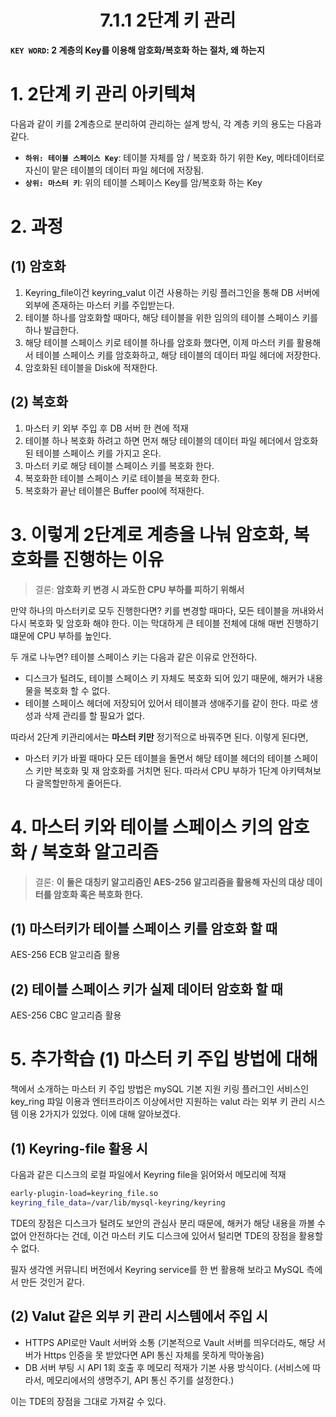 <h1 align = 'center'>7.1.1 2단계 키 관리</h1>

**`KEY WORD`: 2 계층의 Key를 이용해 암호화/복호화 하는 절차, 왜 하는지**

# 1. 2단계 키 관리 아키텍쳐

다음과 같이 키를 2계층으로 분리하여 관리하는 설계 방식, 각 계층 키의 용도는 다음과 같다.

- **`하위: 테이블 스페이스 Key`**: 테이블 자체를 암 / 복호화 하기 위한 Key, 메타데이터로 자신이 맡은 테이블의 데이터 파일 헤더에 저장됨.
- **`상위: 마스터 키`**: 위의 테이블 스페이스 Key를 암/복호화 하는 Key

# 2. 과정

## (1) 암호화

1. Keyring_file이건 keyring_valut 이건 사용하는 키링 플러그인을 통해 DB 서버에 외부에 존재하는 마스터 키를 주입받는다. 
2. 테이블 하나를 암호화할 때마다, 해당 테이블을 위한 임의의 테이블 스페이스 키를 하나 발급한다.
3. 해당 테이블 스페이스 키로 테이블 하나를 암호화 했다면, 이제 마스터 키를 활용해서 테이블 스페이스 키를 암호화하고, 해당 테이블의 데이터 파일 헤더에 저장한다.
4. 암호화된 테이블을 Disk에 적재한다.

## (2) 복호화

1.  마스터 키 외부 주입 후 DB 서버 한 켠에 적재 
2. 테이블 하나 복호화 하려고 하면 먼저 해당 테이블의 데이터 파일 헤더에서 암호화된 테이블 스페이스 키를 가지고 온다.
3. 마스터 키로 해당 테이블 스페이스 키를 복호화 한다.
4. 복호화한 테이블 스페이스 키로 테이블을 복호화 한다.
5. 복호화가 끝난 테이블은 Buffer pool에 적재한다.

# 3. 이렇게 2단계로 계층을 나눠 암호화, 복호화를 진행하는 이유

> 결론: **암호화 키 변경 시 과도한 CPU 부하를 피하기 위해서**

만약 하나의 마스터키로 모두 진행한다면?
키를 변경할 때마다, 모든 테이블을 꺼내와서 다시 복호화 및 암호화 해야 한다. 이는 막대하게 큰 테이블 전체에 대해 매번 진행하기 떄문에 CPU 부하를 높인다. 

두 개로 나누면? 
테이블 스페이스 키는 다음과 같은 이유로 안전하다.

- 디스크가 털려도, 테이블 스페이스 키 자체도 복호화 되어 있기 때문에, 해커가 내용물을 복호화 할 수 없다. 
- 테이블 스페이스 헤더에 저장되어 있어서 테이블과 생애주기를 같이 한다. 따로 생성과 삭제 관리를 할 필요가 없다. 

따라서 2단계 키관리에서는 **마스터 키만** 정기적으로 바꿔주면 된다. 이렇게 된다면, 

- 마스터 키가 바뀔 때마다 모든 테이블을 돌면서 해당 테이블 헤더의 테이블 스페이스 키만 복호화 및 재 암호화를 거치면 된다. 따라서 CPU 부하가 1단계 아키텍쳐보다 괄목할만하게 줄어든다.

# 4. 마스터 키와 테이블 스페이스 키의 암호화 / 복호화 알고리즘

> 결론: **이 둘은 대칭키 알고리즘인 AES-256 알고리즘을 활용해 자신의 대상 데이터를 암호화 혹은 복호화 한다.**

## (1) 마스터키가 테이블 스페이스 키를 암호화 할 때

AES-256 ECB 알고리즘 활용

## (2) 테이블 스페이스 키가 실제 데이터 암호화 할 때

AES-256 CBC 알고리즘 활용

# 5. 추가학습 (1) 마스터 키 주입 방법에 대해

책에서 소개하는 마스터 키 주입 방법은 mySQL 기본 지원 키링 플러그인 서비스인 key_ring 퍄일 이용과 엔터프라이즈 이상에서만 지원하는 valut 라는 외부 키 관리 시스템 이용 2가지가 있었다. 이에 대해 알아보겠다.

## (1) Keyring-file 활용 시

다음과 같은 디스크의 로컬 파일에서 Keyring file을 읽어와서 메모리에 적재

```bash
early-plugin-load=keyring_file.so
keyring_file_data=/var/lib/mysql-keyring/keyring
```

TDE의 장점은 디스크가 털려도 보안의 관심사 분리 때문에, 해커가 해당 내용을 까볼 수 없어 안전하다는 건데, 이건 마스터 키도 디스크에 있어서 털리면 TDE의 장점을 활용할 수 없다.

필자 생각엔 커뮤니티 버전에서 Keyring service를 한 번 활용해 보라고 MySQL 측에서 만든 것인거 같다.

## (2) Valut 같은 외부 키 관리 시스템에서 주입 시

- HTTPS API로만 Vault 서버와 소통 (기본적으로 Vault 서버를 띄우더라도, 해당 서버가 Https 인증을 못 받았다면 API 통신 자체를 못하게 막아놓음)
- DB 서버 부팅 시 API 1회 호출 후 메모리 적재가 기본 사용 방식이다. (서비스에 따라서, 메모리에서의 생명주기, API 통신 주기를 설정한다.)

이는 TDE의 장점을 그대로 가져갈 수 있다.

